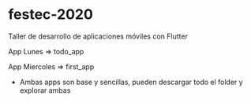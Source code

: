 # festec-2020

Taller de desarrollo de aplicaciones móviles con Flutter

App Lunes => todo_app

App Miercoles => first_app

* Ambas apps son base y sencillas, pueden descargar todo el folder y explorar ambas
